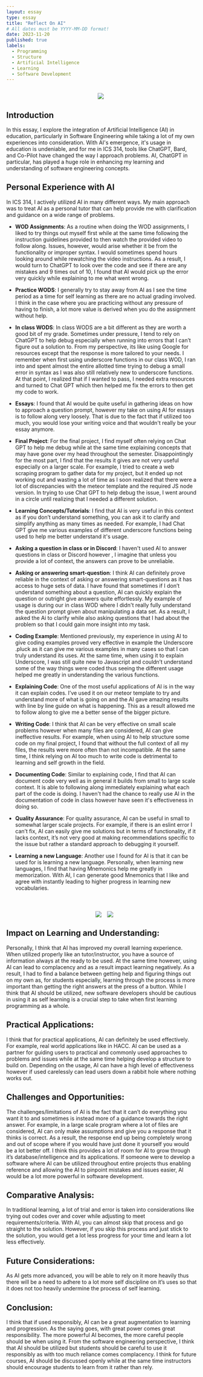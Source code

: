 ```yaml
---
layout: essay
type: essay
title: "Reflect On AI"
# All dates must be YYYY-MM-DD format!
date: 2023-11-20
published: true
labels:
  - Programming  
  - Structure
  - Artificial Intelligence
  - Learning
  - Software Development
---
```


<div style="text-align: center; margin-right: 5px;">
    <h1 style="font-size: 20px;"></h1>
    <img src="/img/essayPictures/AIhead.png" style="max-width: 80%; height: auto;" />
</div>

## Introduction

In this essay, I explore the integration of Artificial Intelligence (AI) in education, particularly in Software Engineering while taking a lot of my own experiences into consideration. With AI's emergence, it's usage in education is undeniable, and for me in ICS 314, tools like ChatGPT, Bard, and Co-Pilot have changed the way I approach problems. AI, ChatGPT in particular, has played a huge role in enhancing my learning and understanding of software engineering concepts.   

## Personal Experience with AI

In ICS 314, I actively utilized AI in many different ways. My main approach was to treat AI as a personal tutor that can help provide me with clarification and guidance on a wide range of problems.

- **WOD Assignments**: As a routine when doing the WOD assignments, I liked to try things out myself first while at the same time following the instruction guidelines provided to then watch the provided video to follow along. Issues, however, would arise whether it be from the functionality or improper syntax. I would sometimes spend hours looking around while rewatching the video instructions. As a result, I would turn to ChatGPT to look over the code and see if there are any mistakes and 9 times out of 10, I found that AI would pick up the error very quickly while explaining to me what went wrong.   

- **Practice WODS**: I generally try to stay away from AI as I see the time period as a time for self learning as there are no actual grading involved. I think in the case where you are practicing without any pressure of having to finish, a lot more value is derived when you do the assignment without help.
  
- **In class WODS**: In class WODS are a bit different as they are worth a good bit of my grade. Sometimes under pressure, I tend to rely on ChatGPT to help debug especially when running into errors that I can’t figure out a solution to. From my perspective, its like using Google for resources except that the response is more tailored to your needs. I remember when first using underscore functions in our class WOD, I ran into and spent almost the entire allotted time trying to debug a small error in syntax as I was also still relatively new to underscore functions. At that point, I realized that if I wanted to pass, I needed extra resources and turned to Chat GPT which then helped me fix the errors to then get my code to work.   

- **Essays**: I found that AI would be quite useful in gathering ideas on how to approach a question prompt, however my take on using AI for essays is to follow along very loosely. That is due to the fact that if utilized too much, you would lose your writing voice and that wouldn't really be your essay anymore.
  
- **Final Project**:  For the final project, I find myself often relying on Chat GPT to help me debug while at the same time explaining concepts that may have gone over my head throughout the semester. Disappointingly for the most part, I find that the results it gives are not very useful especially on a larger scale. For example, I tried to create a web scraping program to gather data for my project, but it ended up not working out and wasting a lot of time as I soon realized that there were a lot of discrepancies with the meteor template and the required JS node version. In trying to use Chat GPT to help debug the issue, I went around in a circle until realizing that I needed a different solution.   

- **Learning Concepts/Tutorials**: I find that AI is very useful in this context as if you don’t understand something, you can ask it to clarify and simplify anything as many times as needed. For example, I had Chat GPT give me various examples of different underscore functions being used to help me better understand it's usage.   
      
- **Asking a question in class or in Discord**: I haven't used AI to answer questions in class or Discord however , I imagine that unless you provide a lot of context, the answers can prove to be unreliable.   
  
- **Asking or answering smart-question**: I think AI can definitely prove reliable in the context of asking or answering smart-questions as it has access to huge sets of data. I have found that sometimes if I don’t understand something about a question, AI can quickly explain the question or outright give answers quite effortlessly. My example of usage is during our in class WOD where I didn't really fully understand the question prompt given about manipulating a data set. As a result, I asked the Ai to clarify while also asking questions that I had about the problem so that I could gain more insight into my task.
  
- **Coding Example**: Mentioned previously, my experience in using AI to give coding examples proved very effective in example the Underscore .pluck as it can give me various examples in many cases so that I can truly understand its uses. At the same time, when using it to explain Underscore, I was still quite new to Javascript and couldn’t understand some of the way things were coded thus seeing the different usage helped me greatly in understanding the various functions.   

- **Explaining Code**: One of the most useful applications of AI is in the way it can explain codes. I’ve used it on our meteor template to try and understand more of what is going on and the AI gave amazing results with line by line guide on what is happening. This as a result allowed me to follow along to give me a better sense of the bigger picture.

- **Writing Code**: I think that AI can be very effective on small scale problems however when many files are considered, AI can give ineffective results. For example, when using AI to help structure some code on my final project, I found that without the full context of all my files, the results were more often than not incompatible. At the same time, I think relying on AI too much to write code is detrimental to learning and self growth in the field.   

- **Documenting Code**: Similar to explaining code, I find that AI can document code very well as in general it builds from small to large scale context. It is able to following along immediately explaining what each part of the code is doing. I haven't had the chance to really use AI in the documentation of code in class however have seen it's effectiveness in doing so.

- **Quality Assurance**: For quality assurance, AI can be useful in small to somewhat larger scale projects. For example, if there is an eslint error I can’t fix, AI can easily give me solutions but in terms of functionality, if it lacks context, it’s not very good at making recommendations specific to the issue but rather a standard approach to debugging it yourself.
  
- **Learning a new Language**: Another use I found for AI is that it can be used for is learning a new language. Personally, when learning new languages, I find that having Mnemonics help me  greatly in memorization. With AI, I can generate good Mnemonics that I like and agree with instantly leading to higher progress in learning new vocabularies. 

<div style="display: flex; justify-content: center;">
    <div style="text-align: center; margin-left: 15px;">
        <h1 style="font-size: 28px;"></h1>
        <img src="/img/essayPictures/AIcartoon.png" style="max-width: 100%; height: auto;" />
    </div>
      <div style="text-align: center; margin-left: 15px;">
        <h1 style="font-size: 28px;"></h1>
        <img src="/img/essayPictures/AIpc.png" style="max-width: 100%; height: auto;" />
    </div>
</div>

## Impact on Learning and Understanding: 
Personally, I think that AI has improved my overall learning experience. When utilized properly like an tutor/instructor, you have a source of information always at the ready to be used. At the same time however, using AI can lead to complacency and as a result impact learning negatively. As a result, I had to find a balance between getting help and figuring things out on my own as, for students especially, learning through the process is more important than getting the right answers at the press of a button. While I think that AI should be utilized, new software developers should be cautious in using it as self learning is a crucial step to take when first learning programming as a whole.   


## Practical Applications:
I think that for practical applications, AI can definitely be used effectively. For example, real world applications like in HACC. AI can be used as a partner for guiding users to practical and commonly used approaches to problems and issues while at the same time helping develop a structure to build on. Depending on the usage, AI can have a high level of effectiveness however if used carelessly can lead users down a rabbit hole where nothing works out.   

## Challenges and Opportunities:
The challenges/limitations of AI is the fact that it can’t do everything you want it to and sometimes is instead more of a guidance towards the right answer. For example, in a large scale program where a lot of files are considered, AI can only make assumptions and give you a response that it thinks is correct. As a result, the response end up being completely wrong and out of scope where if you would have just done it yourself you would be a lot better off. I think this provides a lot of room for AI to grow through it’s database/intelligence and its applications. If someone were to develop a software where AI can be utilized throughout entire projects thus enabling reference and allowing the AI to pinpoint mistakes and issues easier, AI would be a lot more powerful in software development.   

## Comparative Analysis: 
In traditional learning, a lot of trial and error is taken into considerations like trying out codes over and cover while adjusting to meet requirements/criteria. With AI, you can almost skip that process and go straight to the solution. However, if you skip this process and just stick to the solution, you would get a lot less progress for your time and learn a lot less effectively. 

## Future Considerations:
As AI gets more advanced, you will be able to rely on it more heavily thus there will be a need to adhere to a lot more self discipline on it’s uses so that it does not too heavily undermine the process of self learning.  

## Conclusion:

I think that if used responsibly, AI can be a great augmentation to learning and progression. As the saying goes, with great power comes great responsibility. The more powerful AI becomes, the more careful people should be when using it. From the software engineering perspective, I think that AI should be utilized but students should be careful to use it responsibly as with too much reliance comes complacency. I think for future courses, AI should be discussed openly while at the same time instructors should encourage students to learn from it rather than rely.


